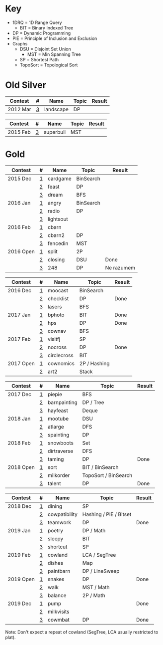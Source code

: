 # Key

 * 1DRQ = 1D Range Query
 	* BIT = Binary Indexed Tree
 * DP = Dynamic Programming
 * PIE = Principle of Inclusion and Exclusion
 * Graphs
 	* DSU = Disjoint Set Union
 		* MST = Min Spanning Tree
 	* SP = Shortest Path
 	* TopoSort = Topological Sort

# Old Silver

| Contest   | #                                                              | Name          | Topic                            | Result |
| --------- | -------------------------------------------------------------- | ------------- | -------------------------------- | ------ |
| 2012 Mar  | [3](http://www.usaco.org/index.php?page=viewproblem2&cpid=126) | landscape     | DP                               |    |

| Contest   | #                                                              | Name          | Topic                            | Result |
| --------- | -------------------------------------------------------------- | ------------- | -------------------------------- | ------ |
| 2015 Feb  | [3](http://www.usaco.org/index.php?page=viewproblem2&cpid=531) | superbull     | MST                              |    |

# Gold

| Contest   | #                                                              | Name          | Topic                            | Result |
| --------- | -------------------------------------------------------------- | ------------- | -------------------------------- | ------ |
| 2015 Dec  | [1](http://www.usaco.org/index.php?page=viewproblem2&cpid=573) | cardgame      | BinSearch                        |    |
|           | [2](http://www.usaco.org/index.php?page=viewproblem2&cpid=574) | feast         | DP                               |    |
|           | [3](http://www.usaco.org/index.php?page=viewproblem2&cpid=575) | dream         | BFS                              |    |
| 2016 Jan  | [1](http://www.usaco.org/index.php?page=viewproblem2&cpid=597) | angry         | BinSearch                        |    |
|           | [2](http://www.usaco.org/index.php?page=viewproblem2&cpid=598) | radio         | DP                               |    |
|           | [3](http://www.usaco.org/index.php?page=viewproblem2&cpid=599) | lightsout     |                                  |    |
| 2016 Feb  | [1](http://www.usaco.org/index.php?page=viewproblem2&cpid=621) | cbarn         |                                  |    |
|           | [2](http://www.usaco.org/index.php?page=viewproblem2&cpid=622) | cbarn2        | DP                               |    |
|           | [3](http://www.usaco.org/index.php?page=viewproblem2&cpid=623) | fencedin      | MST                              |    |
| 2016 Open | [1](http://www.usaco.org/index.php?page=viewproblem2&cpid=645) | split         | 2P                               |    |
|           | [2](http://www.usaco.org/index.php?page=viewproblem2&cpid=646) | closing       | DSU                              |  Done  |
|           | [3](http://www.usaco.org/index.php?page=viewproblem2&cpid=647) | 248           | DP                               |  Ne razumem  |

| Contest   | #                                                              | Name          | Topic                            | Result |
| --------- | -------------------------------------------------------------- | ------------- | -------------------------------- | ------ |
| 2016 Dec  | [1](http://www.usaco.org/index.php?page=viewproblem2&cpid=669) | moocast       | BinSearch                        |    |
|           | [2](http://www.usaco.org/index.php?page=viewproblem2&cpid=670) | checklist     | DP                               |  Done  |
|           | [3](http://www.usaco.org/index.php?page=viewproblem2&cpid=671) | lasers        | BFS                              |    |
| 2017 Jan  | [1](http://www.usaco.org/index.php?page=viewproblem2&cpid=693) | bphoto        | BIT                              |  Done  |
|           | [2](http://www.usaco.org/index.php?page=viewproblem2&cpid=694) | hps           | DP                               |  Done  |
|           | [3](http://www.usaco.org/index.php?page=viewproblem2&cpid=695) | cownav        | BFS                              |    |
| 2017 Feb  | [1](http://www.usaco.org/index.php?page=viewproblem2&cpid=717) | visitfj       | SP                               |    |
|           | [2](http://www.usaco.org/index.php?page=viewproblem2&cpid=718) | nocross       | DP                               |  Done  |
|           | [3](http://www.usaco.org/index.php?page=viewproblem2&cpid=719) | circlecross   | BIT                              |    |
| 2017 Open | [1](http://www.usaco.org/index.php?page=viewproblem2&cpid=741) | cownomics     | 2P / Hashing                     |    |
|           | [2](http://www.usaco.org/index.php?page=viewproblem2&cpid=743) | art2          | Stack                            |    |

| Contest   | #                                                              | Name          | Topic                            | Result |
| --------- | -------------------------------------------------------------- | ------------- | -------------------------------- | ------ |
| 2017 Dec  | [1](http://www.usaco.org/index.php?page=viewproblem2&cpid=765) | piepie        | BFS                              |    |
|           | [2](http://www.usaco.org/index.php?page=viewproblem2&cpid=766) | barnpainting  | DP / Tree                        |    |
|           | [3](http://www.usaco.org/index.php?page=viewproblem2&cpid=767) | hayfeast      | Deque                            |    |
| 2018 Jan  | [1](http://www.usaco.org/index.php?page=viewproblem2&cpid=789) | mootube       | DSU                              |    |
|           | [2](http://www.usaco.org/index.php?page=viewproblem2&cpid=790) | atlarge       | DFS                              |    |
|           | [3](http://www.usaco.org/index.php?page=viewproblem2&cpid=791) | spainting     | DP                               |    |
| 2018 Feb  | [1](http://www.usaco.org/index.php?page=viewproblem&cpid=801)  | snowboots     | Set                              |    |
|           | [2](http://www.usaco.org/index.php?page=viewproblem&cpid=802)  | dirtraverse   | DFS                              |    |
|           | [3](http://www.usaco.org/index.php?page=viewproblem&cpid=803)  | taming        | DP                               |  Done  |
| 2018 Open | [1](http://www.usaco.org/index.php?page=viewproblem2&cpid=837) | sort          | BIT / BinSearch                  |    |
|           | [2](http://www.usaco.org/index.php?page=viewproblem2&cpid=838) | milkorder     | TopoSort / BinSearch             |    |
|           | [3](http://www.usaco.org/index.php?page=viewproblem2&cpid=839) | talent        | DP                               |  Done  |

| Contest   | #                                                              | Name          | Topic                            | Result |
| --------- | -------------------------------------------------------------- | ------------- | -------------------------------- | ------ |
| 2018 Dec  | [1](http://www.usaco.org/index.php?page=viewproblem2&cpid=861) | dining        | SP                               |    |
|           | [2](http://www.usaco.org/index.php?page=viewproblem2&cpid=862) | cowpatibility | Hashing / PIE / Bitset           |    |
|           | [3](http://www.usaco.org/index.php?page=viewproblem2&cpid=863) | teamwork      | DP                               |  Done  |
| 2019 Jan  | [1](http://www.usaco.org/index.php?page=viewproblem2&cpid=897) | poetry        | DP / Math                        |        |
|           | [2](http://www.usaco.org/index.php?page=viewproblem2&cpid=898) | sleepy        | BIT                              |        |
|           | [3](http://www.usaco.org/index.php?page=viewproblem2&cpid=899) | shortcut      | SP                               |        |
| 2019 Feb  | [1](http://www.usaco.org/index.php?page=viewproblem2&cpid=921) | cowland       | LCA / SegTree                    |    |
|           | [2](http://www.usaco.org/index.php?page=viewproblem2&cpid=922) | dishes        | Map                              |    |
|           | [3](http://www.usaco.org/index.php?page=viewproblem2&cpid=923) | paintbarn     | DP / LineSweep                   |    |
| 2019 Open | [1](http://www.usaco.org/index.php?page=viewproblem2&cpid=945) | snakes        | DP                               |  Done  |
|           | [2](http://www.usaco.org/index.php?page=viewproblem2&cpid=946) | walk          | MST / Math                       |    |
|           | [3](http://www.usaco.org/index.php?page=viewproblem2&cpid=947) | balance       | 2P / Math                        |    |
| 2019 Dec  | [1](http://www.usaco.org/index.php?page=viewproblem2&cpid=969) | pump          |                                  |  Done  |
|           | [2](http://www.usaco.org/index.php?page=viewproblem2&cpid=970) | milkvisits    |                                  |    |
|           | [3](http://www.usaco.org/index.php?page=viewproblem2&cpid=971) | cowmbat       | DP                               |  Done  |

Note: Don't expect a repeat of cowland (SegTree, LCA usually restricted to plat).
